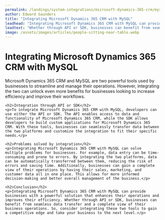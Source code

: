 ```yaml
---
permalink: /landings/system-integrations/microsoft-dynamics-365-crm/mysql
author: Edward Saunders
title: "Integrating Microsoft Dynamics 365 CRM with MySQL"
leadhead: "Integrating Microsoft Dynamics 365 CRM with MySQL can provide businesses with a powerful solution that enhances their operations and improves their efficiency"
leadtext: "Whether through API or SDK, businesses can benefit from seamless data transfer and a complete view of their business operations. So, consider integrating these two tools to gain a competitive edge and take your business to the next level."
image: /assets/images/articles/people-sitting-near-table.webp
---
```

<div class="arttext">	<h1>Integrating Microsoft Dynamics 365 CRM with MySQL</h1>
	<p>Microsoft Dynamics 365 CRM and MySQL are two powerful tools used by businesses to streamline and manage their operations. However, integrating the two can unlock even more benefits for businesses looking to increase efficiency and improve their workflows.</p>

	<h2>Integration through API or SDK</h2>
	<p>To integrate Microsoft Dynamics 365 CRM with MySQL, developers can use either the API or SDK. The API enables access to data and functionality of Microsoft Dynamics 365 CRM, while the SDK allows developers to build custom applications for Microsoft Dynamics 365 CRM. With these tools, businesses can seamlessly transfer data between the two platforms and customize the integration to fit their specific needs.</p>

	<h2>Problems solved by integration</h2>
	<p>Integrating Microsoft Dynamics 365 CRM with MySQL can solve multiple problems for businesses. For example, data entry can be time-consuming and prone to errors. By integrating the two platforms, data can be automatically transferred between them, reducing the risk of errors and saving time. Additionally, businesses can gain a complete view of their operations by having their sales, marketing, and customer data all in one place. This allows for more informed decision-making and better overall management of the business.</p>

	<h2>Conclusion</h2>
	<p>Integrating Microsoft Dynamics 365 CRM with MySQL can provide businesses with a powerful solution that enhances their operations and improves their efficiency. Whether through API or SDK, businesses can benefit from seamless data transfer and a complete view of their business operations. So, consider integrating these two tools to gain a competitive edge and take your business to the next level.</p>
</div>